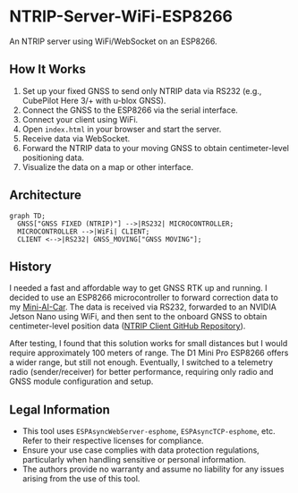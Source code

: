 
# NTRIP-Server-WiFi-ESP8266

An NTRIP server using WiFi/WebSocket on an ESP8266.

## How It Works

1. Set up your fixed GNSS to send only NTRIP data via RS232 (e.g., CubePilot Here 3/+ with u-blox GNSS).
2. Connect the GNSS to the ESP8266 via the serial interface.
3. Connect your client using WiFi.
4. Open `index.html` in your browser and start the server.
5. Receive data via WebSocket.
6. Forward the NTRIP data to your moving GNSS to obtain centimeter-level positioning data.
7. Visualize the data on a map or other interface.

## Architecture

```mermaid
graph TD;
  GNSS["GNSS FIXED (NTRIP)"] -->|RS232| MICROCONTROLLER;
  MICROCONTROLLER -->|WiFi| CLIENT;
  CLIENT <-->|RS232| GNSS_MOVING["GNSS MOVING"];
```

## History

I needed a fast and affordable way to get GNSS RTK up and running. I decided to use an ESP8266 microcontroller to forward correction data to my [Mini-AI-Car](https://richardreinisch.com/en/dev/ai-car). The data is received via RS232, forwarded to an NVIDIA Jetson Nano using WiFi, and then sent to the onboard GNSS to obtain centimeter-level position data ([NTRIP Client GitHub Repository](https://github.com/richardreinisch/NTRIP-Client-WiFi-WebSocket)).

After testing, I found that this solution works for small distances but I would require approximately 100 meters of range. The D1 Mini Pro ESP8266 offers a wider range, but still not enough. Eventually, I switched to a telemetry radio (sender/receiver) for better performance, requiring only radio and GNSS module configuration and setup.

## Legal Information

- This tool uses `ESPAsyncWebServer-esphome`, `ESPAsyncTCP-esphome`, etc. Refer to their respective licenses for compliance.
- Ensure your use case complies with data protection regulations, particularly when handling sensitive or personal information.
- The authors provide no warranty and assume no liability for any issues arising from the use of this tool.

